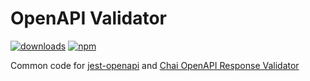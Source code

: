 # OpenAPI Validator

[![downloads](https://img.shields.io/npm/dm/openapi-validator)](https://www.npmjs.com/package/openapi-validator)
[![npm](https://img.shields.io/npm/v/openapi-validator.svg)](https://www.npmjs.com/package/openapi-validator)

Common code for [jest-openapi](https://www.npmjs.com/package/jest-openapi) and [Chai OpenAPI Response Validator](https://www.npmjs.com/package/chai-openapi-response-validator)

